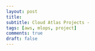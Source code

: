 ```yaml
---
layout: post
title: 
subtitle: Cloud Atlas Projects - 
tags: [aws, mlops, project]
comments: true
draft: false
---
```


